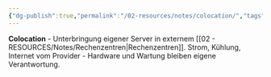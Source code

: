 ```yaml
---
{"dg-publish":true,"permalink":"/02-resources/notes/colocation/","tags":["infrastruktur/miete","informatik/server/untergebracht","informatik/hardware"],"noteIcon":"","updated":"2025-09-10T17:01:52.333+02:00"}
---
```



**Colocation** - Unterbringung eigener Server in externem [[02 - RESOURCES/Notes/Rechenzentren\|Rechenzentren]].
Strom, Kühlung, Internet vom Provider - Hardware und Wartung bleiben eigene Verantwortung.
